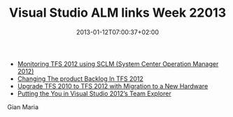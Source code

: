 ﻿---
title: "Visual Studio ALM links Week 22013"
description: ""
date: 2013-01-12T07:00:37+02:00
draft: false
tags: [Visual Studio ALM]
categories: [Tfs]
---
- [Monitoring TFS 2012 using SCLM (System Center Operation Manager 2012)](http://dotnet.dzone.com/articles/monitoring-tfs-2012-using-scom?mz=57923-dotnet)
- [Changing The product Backlog In TFS 2012](http://osnabrugge.wordpress.com/2013/01/04/changing-the-product-backlog-in-tfs-2012/)
- [Upgrade TFS 2010 to TFS 2012 with Migration to a New Hardware](http://dotnet.dzone.com/articles/upgrade-tfs-2010-tfs-2012?mz=57923-dotnet)
- [Putting the You in Visual Studio 2012’s Team Explorer](http://channel9.msdn.com/coding4fun/blog/Putting-the-You-in-Visual-Studio-2012s-Team-Explorer)

Gian Maria
